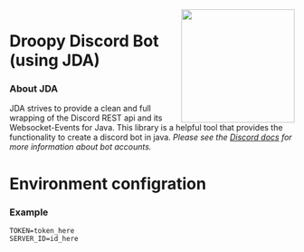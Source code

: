 <img align="right" src="https://i.ibb.co/FD5gz2n/N.png" height="200" width="200">

# Droopy Discord Bot (using JDA)

### About JDA
JDA strives to provide a clean and full wrapping of the Discord REST api and its Websocket-Events for Java.
This library is a helpful tool that provides the functionality to create a discord bot in java.
_Please see the [Discord docs](https://discord.com/developers/docs/reference) for more information about bot accounts._

# Environment configration

### Example

```env
TOKEN=token_here
SERVER_ID=id_here
```
